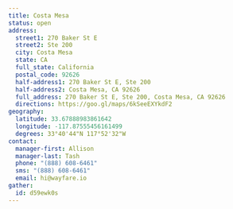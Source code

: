 ```yaml
---
title: Costa Mesa
status: open
address:
  street1: 270 Baker St E
  street2: Ste 200
  city: Costa Mesa
  state: CA
  full_state: California
  postal_code: 92626
  half-address1: 270 Baker St E, Ste 200
  half-address2: Costa Mesa, CA 92626
  full_address: 270 Baker St E, Ste 200, Costa Mesa, CA 92626
  directions: https://goo.gl/maps/6kSeeEXYkdF2
geography:
  latitude: 33.67888983861642
  longitude: -117.87555456161499
  degrees: 33°40'44"N 117°52'32"W
contact:
  manager-first: Allison
  manager-last: Tash
  phone: "(888) 608-6461"
  sms: "(888) 608-6461"
  email: hi@wayfare.io
gather:
  id: d59ewk0s
---
```


